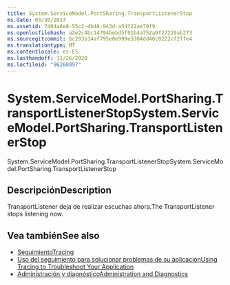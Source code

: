 ```yaml
---
title: System.ServiceModel.PortSharing.TransportListenerStop
ms.date: 03/30/2017
ms.assetid: 7404a8e8-55c2-4b48-943d-a5df22ae79f9
ms.openlocfilehash: a2e2c4bc14794bebd5f91b4a752a9f27229ab273
ms.sourcegitcommit: bc293b14af795e0e999e3304dd40c0222cf2ffe4
ms.translationtype: MT
ms.contentlocale: es-ES
ms.lasthandoff: 11/26/2020
ms.locfileid: "96268097"
---
```

# <a name="systemservicemodelportsharingtransportlistenerstop"></a><span data-ttu-id="41fa7-102">System.ServiceModel.PortSharing.TransportListenerStop</span><span class="sxs-lookup"><span data-stu-id="41fa7-102">System.ServiceModel.PortSharing.TransportListenerStop</span></span>

<span data-ttu-id="41fa7-103">System.ServiceModel.PortSharing.TransportListenerStop</span><span class="sxs-lookup"><span data-stu-id="41fa7-103">System.ServiceModel.PortSharing.TransportListenerStop</span></span>  
  
## <a name="description"></a><span data-ttu-id="41fa7-104">Descripción</span><span class="sxs-lookup"><span data-stu-id="41fa7-104">Description</span></span>  

 <span data-ttu-id="41fa7-105">TransportListener deja de realizar escuchas ahora.</span><span class="sxs-lookup"><span data-stu-id="41fa7-105">The TransportListener stops listening now.</span></span>  
  
## <a name="see-also"></a><span data-ttu-id="41fa7-106">Vea también</span><span class="sxs-lookup"><span data-stu-id="41fa7-106">See also</span></span>

- [<span data-ttu-id="41fa7-107">Seguimiento</span><span class="sxs-lookup"><span data-stu-id="41fa7-107">Tracing</span></span>](index.md)
- [<span data-ttu-id="41fa7-108">Uso del seguimiento para solucionar problemas de su aplicación</span><span class="sxs-lookup"><span data-stu-id="41fa7-108">Using Tracing to Troubleshoot Your Application</span></span>](using-tracing-to-troubleshoot-your-application.md)
- [<span data-ttu-id="41fa7-109">Administración y diagnóstico</span><span class="sxs-lookup"><span data-stu-id="41fa7-109">Administration and Diagnostics</span></span>](../index.md)
